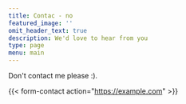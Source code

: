 ```yaml
---
title: Contac - no
featured_image: ''
omit_header_text: true
description: We'd love to hear from you
type: page
menu: main
---
```

Don't contact me please :).

{{< form-contact action="<https://example.com>" >}}